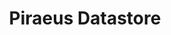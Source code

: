 ---
title: "Piraeus Datastore"
description: 'HA Datastore for Persistent Volumes'
info: [{
  subtitle: 'High Available',
  desc: 'Supports 1/2/3 replica numbers and online switch between them. Piraeus place the replicas intelligently across the nodes to balance the workload.',
  imgUrl: '/img/kube/high-available.png',
}, {
  subtitle: 'Linux Native',
  desc: 'DRBD, as the core component, has been a part of Linux kernel for 10 years. LVM, as the backend, is also a Linux cornerstone. There is no un-battle-tested new stack in data plane.',
  imgUrl: '/img/kube/linux-native.png',
}, {
  subtitle: 'Simple',
  desc: 'Manages data accessibility and availability without the need to integrate a complex storage API. All the configurations are explicit and human-readable.',
  imgUrl: '/img/kube/simple.png',
}, {
  subtitle: 'High Performance',
  desc: 'DRBD-9 has great data replication efficiency. It provides synchronous,semi-synchronous and asynchronous replication schemes, and also supports RDMA for high-speed across-node connection.',
  imgUrl: '/img/kube/high-performance.png',
}, {
  subtitle: 'Cloud Agnostic',
  desc: 'Piraeus can run on all kinds of storage medium: RAID, SAN, NAS or EBS. It unifies storage system across different clouds, both public and private.',
  imgUrl: '/img/kube/cloud-agnostic.png',
}, {
  subtitle: 'Secure',
  desc: 'Fully supports OpenSSL encryption and LDAP authentication. Also provides data encryption at DRBD level. Integrates secret-key management with KVDB, AWS-KMS and Azure Key-Vault.',
  imgUrl: '/img/kube/secure.png',
}]
firstBtnName: 'Katacoda Tutorial'
firstBtnUrl: 'https://www.katacoda.com/piraeus'
secondBtnName: 'View on Github'
secondBtnUrl: 'https://github.com/piraeusdatastore'
btnHint: '100% Open Source, 100% Cloud Native'
hintBtnName: 'ONE LINE DEPLOY'
hintBtnUrl: 'https://docs.piraeus.io'
hintInfo: '$ kubectl apply -f https://raw.githubusercontent.com/piraeus-datastore/piraeus-operator.yaml'
hintInfoUrl: 'https://raw.githubusercontent.com/piraeus-datastore/piraeus-operator.yaml'
linbitUrl: 'https://www.linbit.com/en/'
daocloudUrl: 'https://www.daocloud.io/'
---